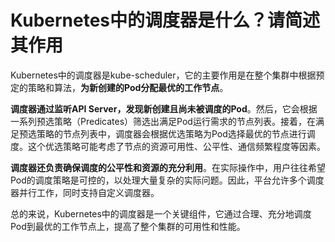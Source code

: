 # Kubernetes中的调度器是什么？请简述其作用

Kubernetes中的调度器是kube-scheduler，它的主要作用是在整个集群中根据预定的策略和算法，**为新创建的Pod分配最优的工作节点**。

**调度器通过监听API Server，发现新创建且尚未被调度的Pod**。然后，它会根据一系列预选策略（Predicates）筛选出满足Pod运行需求的节点列表。接着，在满足预选策略的节点列表中，调度器会根据优选策略为Pod选择最优的节点进行调度。这个优选策略可能考虑了节点的资源可用性、公平性、通信频繁程度等因素。

**调度器还负责确保调度的公平性和资源的充分利用**。在实际操作中，用户往往希望Pod的调度策略是可控的，以处理大量复杂的实际问题。因此，平台允许多个调度器并行工作，同时支持自定义调度器。

总的来说，Kubernetes中的调度器是一个关键组件，它通过合理、充分地调度Pod到最优的工作节点上，提高了整个集群的可用性和性能。
